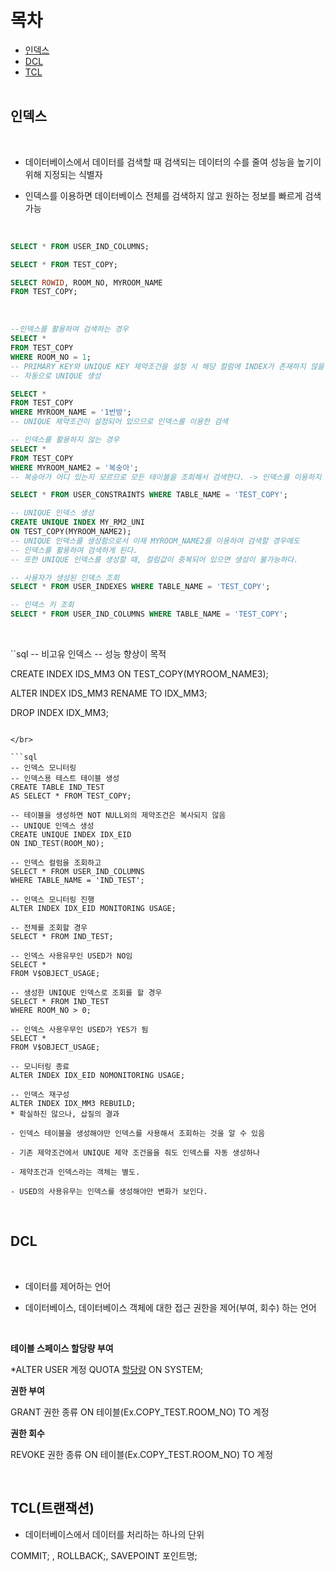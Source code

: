 목차
=========
* [인덱스](#인덱스)</br>
* [DCL](#DCL)</br>
* [TCL](#TCL)</br></br>

## 인덱스

</br>

- 데이터베이스에서 데이터를 검색할 때 검색되는 데이터의 수를 줄여 성능을 높기이 위해 지정되는 식별자

- 인덱스를 이용하면 데이터베이스 전체를 검색하지 않고 원하는 정보를 빠르게 검색 가능

</br>

```sql
SELECT * FROM USER_IND_COLUMNS;

SELECT * FROM TEST_COPY;

SELECT ROWID, ROOM_NO, MYROOM_NAME
FROM TEST_COPY;
```

</br>

```sql
--인덱스를 활용하여 검색하는 경우
SELECT *
FROM TEST_COPY
WHERE ROOM_NO = 1;
-- PRIMARY KEY와 UNIQUE KEY 제약조건을 설정 시 해당 컬럼에 INDEX가 존재하지 않을 시 
-- 자동으로 UNIQUE 생성

SELECT *
FROM TEST_COPY
WHERE MYROOM_NAME = '1번방';
-- UNIQUE 제약조건이 설정되어 있으므로 인덱스를 이용한 검색

-- 인덱스를 활용하지 않는 경우
SELECT *
FROM TEST_COPY
WHERE MYROOM_NAME2 = '복숭아';
-- 복숭아가 어디 있는지 모르므로 모든 테이블을 조회해서 검색한다. -> 인덱스를 이용하지 않음

SELECT * FROM USER_CONSTRAINTS WHERE TABLE_NAME = 'TEST_COPY';

-- UNIQUE 인덱스 생성
CREATE UNIQUE INDEX MY_RM2_UNI 
ON TEST_COPY(MYROOM_NAME2);
-- UNIQUE 인덱스를 생성함으로서 이제 MYROOM_NAME2를 이용하여 검색할 경우에도
-- 인덱스를 활용하여 검색하게 된다.
-- 또한 UNIQUE 인덱스를 생성할 때, 컬럼값이 중복되어 있으면 생성이 불가능하다.

-- 사용자가 생성된 인덱스 조회
SELECT * FROM USER_INDEXES WHERE TABLE_NAME = 'TEST_COPY';

-- 인덱스 키 조회
SELECT * FROM USER_IND_COLUMNS WHERE TABLE_NAME = 'TEST_COPY';
```

</br>

``sql
-- 비고유 인덱스
-- 성능 향상이 목적

CREATE INDEX IDS_MM3
ON TEST_COPY(MYROOM_NAME3);

ALTER INDEX IDS_MM3
RENAME TO IDX_MM3;

DROP INDEX IDX_MM3;
```

</br>

```sql
-- 인덱스 모니터링
-- 인덱스용 테스트 테이블 생성
CREATE TABLE IND_TEST
AS SELECT * FROM TEST_COPY;

-- 테이블을 생성하면 NOT NULL외의 제약조건은 복사되지 않음
-- UNIQUE 인덱스 생성
CREATE UNIQUE INDEX IDX_EID
ON IND_TEST(ROOM_NO);

-- 인덱스 컬럼을 조회하고
SELECT * FROM USER_IND_COLUMNS
WHERE TABLE_NAME = 'IND_TEST';

-- 인덱스 모니터링 진행
ALTER INDEX IDX_EID MONITORING USAGE;

-- 전체를 조회할 경우
SELECT * FROM IND_TEST;

-- 인덱스 사용유무인 USED가 NO임
SELECT * 
FROM V$OBJECT_USAGE;

-- 생성한 UNIQUE 인덱스로 조회를 할 경우
SELECT * FROM IND_TEST
WHERE ROOM_NO > 0;

-- 인덱스 사용우무인 USED가 YES가 됨
SELECT * 
FROM V$OBJECT_USAGE;

-- 모니터링 종료
ALTER INDEX IDX_EID NOMONITORING USAGE;

-- 인덱스 재구성
ALTER INDEX IDX_MM3 REBUILD;
* 확실하진 않으나, 삽질의 결과

- 인덱스 테이블을 생성해야만 인덱스를 사용해서 조회하는 것을 알 수 있음

- 기존 제약조건에서 UNIQUE 제약 조건을을 줘도 인덱스를 자동 생성하나

- 제약조건과 인덱스라는 객체는 별도.

- USED의 사용유무는 인덱스를 생성해야만 변화가 보인다.
```

</br>

## DCL

</br>

- 데이터를 제어하는 언어

- 데이터베이스, 데이터베이스 객체에 대한 접근 권한을 제어(부여, 회수) 하는 언어

</br>

**테이블 스페이스 할당량 부여**

*ALTER USER 계정 QUOTA [할당량](ex.2M) ON SYSTEM; 

**권한 부여**

GRANT 권한 종류 ON 테이블(Ex.COPY_TEST.ROOM_NO) TO 계정

**권한 회수**

REVOKE 권한 종류 ON 테이블(Ex.COPY_TEST.ROOM_NO) TO 계정

</br>

## TCL(트랜잭션)

- 데이터베이스에서 데이터를 처리하는 하나의 단위

COMMIT; , ROLLBACK;, SAVEPOINT 포인트명;

</br>
